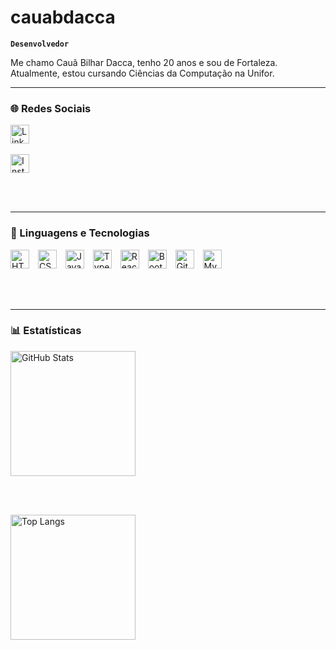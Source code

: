 # cauabdacca

**`Desenvolvedor`**

Me chamo Cauã Bilhar Dacca, tenho 20 anos e sou de Fortaleza. Atualmente, estou cursando Ciências da Computação na Unifor.

---

### 🌐 Redes Sociais

<p align="left">
  <a href="https://www.linkedin.com/in/seu-usuario-linkedin" target="_blank">
    <img 
      alt="LinkedIn"
      title="LinkedIn"
      width="30px"
      style="margin-right: 10px;" 
      src="https://cdn.jsdelivr.net/gh/devicons/devicon/icons/linkedin/linkedin-original.svg" 
    />
  </a>
  <br/><br/>


  <a href="https://www.instagram.com/seu-usuario-instagram" target="_blank">
    <img 
      alt="Instagram"
      title="Instagram"
      width="30px"
      style="margin-right: 10px;" 
      src="https://cdn.jsdelivr.net/npm/simple-icons@v11/icons/instagram.svg" 
    />
  </a>
</p>

<br/><br/>

---

### 🤖 Linguagens e Tecnologias

<p align="left">
  <img 
      alt="HTML"
      title="HTML" 
      width="30px" 
      style="padding-right: 10px;" 
      src="https://cdn.jsdelivr.net/gh/devicons/devicon@latest/icons/html5/html5-original.svg" 
  />
  <img 
      alt="CSS" 
      title="CSS"
      width="30px" 
      style="padding-right: 10px;" 
      src="https://cdn.jsdelivr.net/gh/devicons/devicon@latest/icons/css3/css3-original.svg" 
  />
  <img 
      alt="JavaScript" 
      title="JavaScript"
      width="30px" 
      style="padding-right: 10px;" 
      src="https://cdn.jsdelivr.net/gh/devicons/devicon@latest/icons/javascript/javascript-original.svg" 
  />
  <img 
      alt="TypeScript"
      title="TypeScript" 
      width="30px" 
      style="padding-right: 10px;" 
      src="https://cdn.jsdelivr.net/gh/devicons/devicon@latest/icons/typescript/typescript-original.svg" 
  />
  <img 
      alt="React"
      title="React" 
      width="30px" 
      style="padding-right: 10px;" 
      src="https://cdn.jsdelivr.net/gh/devicons/devicon@latest/icons/react/react-original.svg" 
  />
  <img 
      alt="Bootstrap"
      title="Bootstrap" 
      width="30px" 
      style="padding-right: 10px;" 
      src="https://cdn.jsdelivr.net/gh/devicons/devicon@latest/icons/bootstrap/bootstrap-original.svg" 
  /> 
  <img 
      alt="Git" 
      title="Git"
      width="30px" 
      style="padding-right: 10px;" 
      src="https://cdn.jsdelivr.net/gh/devicons/devicon@latest/icons/git/git-original.svg" 
  />
  <img 
      alt="MySQL"
      title="MySQL"
      width="30px"
      style="padding-right: 10px;"
      src="https://cdn.jsdelivr.net/gh/devicons/devicon@latest/icons/mysql/mysql-original.svg"
  />
</p>

<br/><br/>

---

### 📊 Estatísticas

<img 
  alt="GitHub Stats" 
  height="200" 
  src="https://github-readme-stats.vercel.app/api?username=cauabdacca&show_icons=true&theme=tokyonight&include_all_commits=true&locale=pt-br" 
/>

<br/><br/>

<img 
  alt="Top Langs" 
  height="200" 
  src="https://github-readme-stats.vercel.app/api/top-langs/?username=cauabdacca&theme=tokyonight&layout=compact&custom_title=Tecnologias&langs_count=9" 
/>
